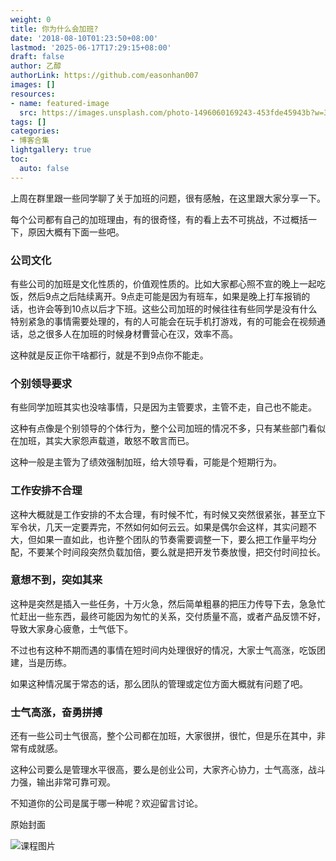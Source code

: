```yaml
---
weight: 0
title: 你为什么会加班?
date: '2018-08-10T01:23:50+08:00'
lastmod: '2025-06-17T17:29:15+08:00'
draft: false
author: 乙醇
authorLink: https://github.com/easonhan007
images: []
resources:
- name: featured-image
  src: https://images.unsplash.com/photo-1496060169243-453fde45943b?w=300
tags: []
categories:
- 博客合集
lightgallery: true
toc:
  auto: false
---
```




上周在群里跟一些同学聊了关于加班的问题，很有感触，在这里跟大家分享一下。

每个公司都有自己的加班理由，有的很奇怪，有的看上去不可挑战，不过概括一下，原因大概有下面一些吧。


### 公司文化

有些公司的加班是文化性质的，价值观性质的。比如大家都心照不宣的晚上一起吃饭，然后9点之后陆续离开。9点走可能是因为有班车，如果是晚上打车报销的话，也许会等到10点以后才下班。这些公司加班的时候往往有些同学是没有什么特别紧急的事情需要处理的，有的人可能会在玩手机打游戏，有的可能会在视频通话，总之很多人在加班的时候身材曹营心在汉，效率不高。

这种就是反正你干啥都行，就是不到9点你不能走。


### 个别领导要求

有些同学加班其实也没啥事情，只是因为主管要求，主管不走，自己也不能走。

这种有点像是个别领导的个体行为，整个公司加班的情况不多，只有某些部门看似在加班，其实大家怨声载道，敢怒不敢言而已。

这种一般是主管为了绩效强制加班，给大领导看，可能是个短期行为。


### 工作安排不合理

这种大概就是工作安排的不太合理，有时候不忙，有时候又突然很紧张，甚至立下军令状，几天一定要弄完，不然如何如何云云。如果是偶尔会这样，其实问题不大，但如果一直如此，也许整个团队的节奏需要调整一下，要么把工作量平均分配，不要某个时间段突然负载加倍，要么就是把开发节奏放慢，把交付时间拉长。

### 意想不到，突如其来

这种是突然是插入一些任务，十万火急，然后简单粗暴的把压力传导下去，急急忙忙赶出一些东西，最终可能因为匆忙的关系，交付质量不高，或者产品反馈不好，导致大家身心疲惫，士气低下。

不过也有这种不期而遇的事情在短时间内处理很好的情况，大家士气高涨，吃饭团建，当是历练。

如果这种情况属于常态的话，那么团队的管理或定位方面大概就有问题了吧。


### 士气高涨，奋勇拼搏

还有一些公司士气很高，整个公司都在加班，大家很拼，很忙，但是乐在其中，非常有成就感。

这种公司要么是管理水平很高，要么是创业公司，大家齐心协力，士气高涨，战斗力强，输出非常可靠可观。

不知道你的公司是属于哪一种呢？欢迎留言讨论。




原始封面

![课程图片](https://images.unsplash.com/photo-1496060169243-453fde45943b?w=300)

